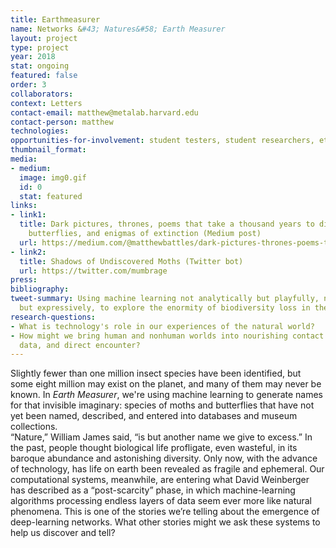 ```yaml
---
title: Earthmeasurer
name: Networks &#43; Natures&#58; Earth Measurer
layout: project
type: project
year: 2018
stat: ongoing
featured: false
order: 3
collaborators: 
context: Letters
contact-email: matthew@metalab.harvard.edu
contact-person: matthew
technologies: 
opportunities-for-involvement: student testers, student researchers, etc
thumbnail_format: 
media:
- medium: 
  image: img0.gif
  id: 0
  stat: featured
links:
- link1: 
  title: Dark pictures, thrones, poems that take a thousand years to die&#58; algorithms,
    butterflies, and enigmas of extinction (Medium post)
  url: https://medium.com/@matthewbattles/dark-pictures-thrones-poems-that-take-a-thousand-years-to-die-algorithms-butterflies-and-a85a7e56065b
- link2: 
  title: Shadows of Undiscovered Moths (Twitter bot)
  url: https://twitter.com/mumbrage
press: 
bibliography: 
tweet-summary: Using machine learning not analytically but playfully, not predictively
  but expressively, to explore the enormity of biodiversity loss in the Anthropocene.
research-questions:
- What is technology's role in our experiences of the natural world?
- How might we bring human and nonhuman worlds into nourishing contact through media,
  data, and direct encounter?
---
```


Slightly fewer than one million insect species have been identified, but some eight million may exist on the planet, and many of them may never be known. In <em>Earth Measurer</em>, we're using machine learning to generate names for that invisible imaginary: species of moths and butterflies that have not yet been named, described, and entered into databases and museum collections.  
“Nature,” William James said, “is but another name we give to excess.” In the past, people thought biological life profligate, even wasteful, in its baroque abundance and astonishing diversity. Only now, with the advance of technology, has life on earth been revealed as fragile and ephemeral. Our computational systems, meanwhile, are entering what David Weinberger has described as a “post-scarcity” phase, in which machine-learning algorithms processing endless layers of data seem ever more like natural phenomena.
This is one of the stories we’re telling about the emergence of deep-learning networks. What other stories might we ask these systems to help us discover and tell?



